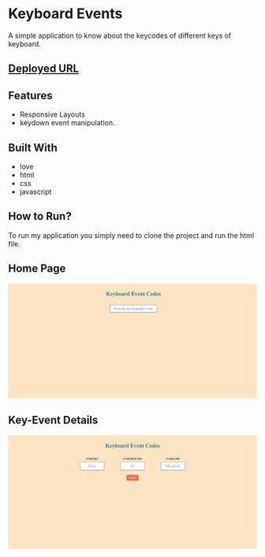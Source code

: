 # Keyboard Events

A simple application to know about the keycodes of different keys of keyboard.
<br />

## [Deployed URL](https://key-events.netlify.app/)

## Features

- Responsive Layouts
- keydown event manipulation.

## Built With

- love
- html
- css
- javascript

## How to Run?

To run my application you simply need to clone the project and run the html file.

## Home Page

![HomePage](https://github.com/SunilHooda/JavaScript-Projects/blob/main/Keyboard-Events/Images/Home.png)

## Key-Event Details

![Key-Event](https://github.com/SunilHooda/JavaScript-Projects/blob/main/Keyboard-Events/Images/KeyDetail.png)
